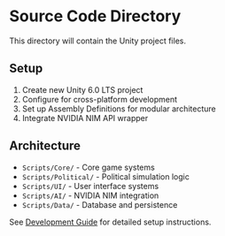 # Source Code Directory

This directory will contain the Unity project files.

## Setup
1. Create new Unity 6.0 LTS project
2. Configure for cross-platform development
3. Set up Assembly Definitions for modular architecture
4. Integrate NVIDIA NIM API wrapper

## Architecture
- `Scripts/Core/` - Core game systems
- `Scripts/Political/` - Political simulation logic
- `Scripts/UI/` - User interface systems
- `Scripts/AI/` - NVIDIA NIM integration
- `Scripts/Data/` - Database and persistence

See [Development Guide](../docs/DEVELOPMENT.md) for detailed setup instructions.